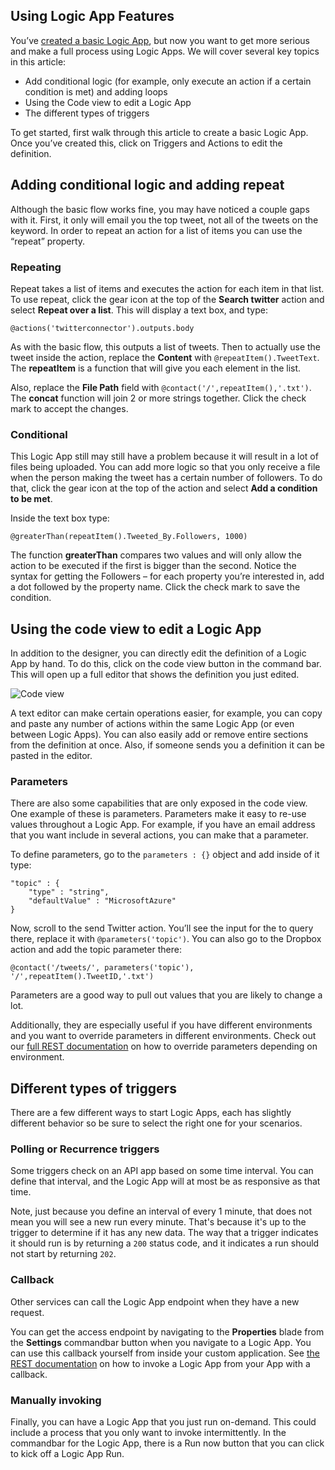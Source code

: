 <properties 
	pageTitle="Using Logic App Features" 
	description="Learn how to use the advanced features of logic apps." 
	authors="stepsic-microsoft-com" 
	manager="dwrede" 
	editor="" 
	services="app-service-logic" 
	documentationCenter=""/>

<tags
	ms.service="app-service-logic"
	ms.workload="mobile"
	ms.tgt_pltfrm="na"
	ms.devlang="na"
	ms.topic="article"
	ms.date="03/10/2015"
	ms.author="stepsic"/>
	
## Using Logic App Features

You’ve [created a basic Logic App](/app-service-logic-create-a-logic-app), but now you want to get more serious and make a full process using Logic Apps. We will cover several key topics in this article:

- Add conditional logic (for example, only execute an action if a certain condition is met) and adding loops
- Using the Code view to edit a Logic App
- The different types of triggers

To get started, first walk through this article to create a basic Logic App. Once you’ve created this, click on Triggers and Actions to edit the definition.

## Adding conditional logic and adding repeat

Although the basic flow works fine, you may have noticed a couple gaps with it. First, it only will email you the top tweet, not all of the tweets on the keyword. In order to repeat an action for a list of items you can use the “repeat” property.

### Repeating
Repeat takes a list of items and executes the action for each item in that list. To use repeat, click the gear icon at the top of the **Search twitter** action and select **Repeat over a list**. This will display a text box, and type:

    @actions('twitterconnector').outputs.body

As with the basic flow, this outputs a list of tweets. Then to actually use the tweet inside the action, replace the **Content** with `@repeatItem().TweetText`. The **repeatItem** is a function that will give you each element in the list. 

Also, replace the **File Path** field with `@contact('/',repeatItem(),'.txt')`. The  **concat** function will join 2 or more strings together. Click the check mark to accept the changes.

### Conditional
This Logic App still may still have a problem because it will result in a lot of files being uploaded. You can add more logic so that you only receive a file when the person making the tweet has a certain number of followers. To do that, click the gear icon at the top of the action and select **Add a condition to be met**.

Inside the text box type:

    @greaterThan(repeatItem().Tweeted_By.Followers, 1000)
    
The function **greaterThan** compares two values and will only allow the action to be executed if the first is bigger than the second. Notice the syntax for getting the Followers – for each property you’re interested in, add a dot followed by the property name. Click the check mark to save the condition.

## Using the code view to edit a Logic App

In addition to the designer, you can directly edit the definition of a Logic App by hand. To do this, click on the code view button in the command bar. This will open up a full editor that shows the definition you just edited.

![Code view](./media/app-service-logic-use-logic-app-features/codeview.png)

A text editor can make certain operations easier, for example, you can copy and paste any number of actions within the same Logic App (or even between Logic Apps). You can also easily add or remove entire sections from the definition at once. Also, if someone sends you a definition it can be pasted in the editor.

### Parameters
There are also some capabilities that are only exposed in the code view. One example of these is parameters. Parameters make it easy to re-use values throughout a Logic App. For example, if you have an email address that you want include in several actions, you can make that a parameter.

To define parameters, go to the `parameters : {}` object and add inside of it type:

    "topic" : {
	    "type" : "string",
	    "defaultValue" : "MicrosoftAzure"
    }
    
Now, scroll to the send Twitter action. You’ll see the input for the to query there, replace it with `@parameters('topic')`. You can also go to the Dropbox action and add the topic parameter there:

    @contact('/tweets/', parameters('topic'), '/',repeatItem().TweetID,'.txt')

Parameters are a good way to pull out values that you are likely to change a lot.

Additionally, they are especially useful if you have different environments and you want to override parameters in different environments. Check out our [full REST documentation](http://go.microsoft.com/fwlink/?LinkID=525617&clcid=0x409) on how to override parameters depending on environment.

## Different types of triggers
There are a few different ways to start Logic Apps, each has slightly different behavior so be sure to select the right one for your scenarios.

### Polling or Recurrence triggers
Some triggers check on an API app based on some time interval. You can define that interval, and the Logic App will at most be as responsive as that time.

Note, just because you define an interval of every 1 minute, that does not mean you will see a new run every minute. That's because it's up to the trigger to determine if it has any new data. The way that a trigger indicates it should run is by returning a `200` status code, and it indicates a run should not start by returning `202`.

### Callback
Other services can call the Logic App endpoint when they have a new request. 

You can get the access endpoint by navigating to the **Properties** blade from the **Settings** commandbar button when you navigate to a Logic App. You can use this callback yourself from inside your custom application. See [the REST documentation](http://go.microsoft.com/fwlink/?LinkID=525617&clcid=0x409) on how to invoke a Logic App from your App with a callback.

### Manually invoking
Finally, you can have a Logic App that you just run on-demand. This could include a process that you only want to invoke intermittently. In the commandbar for the Logic App, there is a Run now button that you can click to kick off a Logic App Run. 
